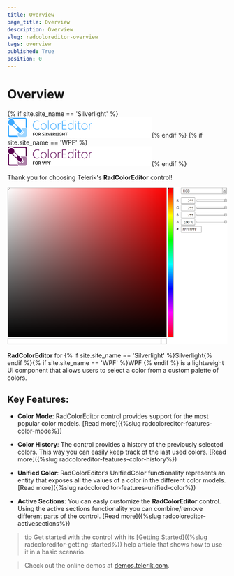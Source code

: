 ```yaml
---
title: Overview
page_title: Overview
description: Overview
slug: radcoloreditor-overview
tags: overview
published: True
position: 0
---
```


# Overview

{% if site.site_name == 'Silverlight' %}![coloreditor-sl-icon](images/coloreditor-sl-icon.png){% endif %}
{% if site.site_name == 'WPF' %}![coloreditor-wpf-icon](images/coloreditor-wpf-icon.png){% endif %}

Thank you for choosing Telerik's __RadColorEditor__ control! 

![radcoloreditor-overview](images/radcoloreditor-overview.png)

__RadColorEditor__ for {% if site.site_name == 'Silverlight' %}Silverlight{% endif %}{% if site.site_name == 'WPF' %}WPF {% endif %} is a lightweight UI component that allows users to select a color from a custom palette of colors.

## Key Features:

* __Color Mode__: RadColorEditor control provides support for the most popular color models. [Read more]({%slug radcoloreditor-features-color-mode%})

* __Color History__: The control provides a history of the previously selected colors. This way you can easily keep track of the last used colors. [Read more]({%slug radcoloreditor-features-color-history%})

* __Unified Color__: RadColorEditor’s UnifiedColor functionality represents an entity that exposes all the values of a color in the different color models. [Read more]({%slug radcoloreditor-features-unified-color%})

* __Active Sections__: You can easly customize the __RadColorEditor__ control. Using the active sections functionality you can combine/remove different parts of the control. [Read more]({%slug radcoloreditor-activesections%})

>tip Get started with the control with its [Getting Started]({%slug radcoloreditor-getting-started%}) help article that shows how to use it in a basic scenario.

>Check out the online demos at [demos.telerik.com](https://demos.telerik.com/wpf/).

